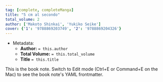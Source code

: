 ```yaml
---
tag: [complete, completeManga]
title: "5 cm al secondo"
total_volume: 2
author: ['Makoto Shinkai', 'Yukiko Seike']
cover: {'1': '9788869203749', '2': '9788869204326'}
---
```


- Metadata:
    - **Author:** `= this.author`
    - **Total Volume:** `= this.total_volume`
    - **Title** `= this.title`

This is the book note. Switch to Edit mode (Ctrl+E or Command+E on the Mac) to see the book note's YAML frontmatter.